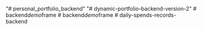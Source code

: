 "# personal_portfolio_backend" 
"# dynamic-portfolio-backend-version-2" 
#   b a c k e n d _ d e m o _ f r a m e  
 #   b a c k e n d _ d e m o _ f r a m e  
 #   d a i l y - s p e n d s - r e c o r d s - b a c k e n d  
 